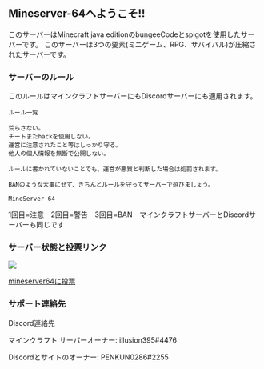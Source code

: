 ## Mineserver-64へようこそ!!

このサーバーはMinecraft java editionのbungeeCodeとspigotを使用したサーバーです。
このサーバーは3つの要素(ミニゲーム、RPG、サバイバル)が圧縮されたサーバーです。　

### サーバーのルール
このルールはマインクラフトサーバーにもDiscordサーバーにも適用されます。

```
ルール一覧

荒らさない。
チートまたhackを使用しない。
運営に注意されたこと等はしっかり守る。
他人の個人情報を無断で公開しない。
﻿
ルールに書かれていないことでも、運営が悪質と判断した場合は処罰されます。
﻿
BANのような大事にせず、きちんとルールを守ってサーバーで遊びましょう。

MineServer 64

```

1回目=注意　2回目=警告　3回目=BAN　マインクラフトサーバーとDiscordサーバーも同じです
### サーバー状態と投票リンク
<a href="https://minecraft.jp/servers/27.127.176.228"><img src="https://minecraft.jp/servers/27.127.176.228/banner/4/560x95.png"/></a>

<a href="https://minecraft.jp/servers/27.127.176.228">mineserver64に投票</a>
### サポート連絡先
Discord連絡先

マインクラフト
サーバーオーナー: illusion395#4476

Discordとサイトのオーナー: PENKUN0286#2255
